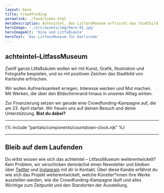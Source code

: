 ```yaml
---
layout: base
title: Crowdfunding
permalink: ./fund/index.html
metaDescription: Achteintel, das LitfassMuseum erfrischt das Stadtbild von Karlsruhe mit Kunst, Grafik, Illustration und Fotografie. Zur Umsetzung dieser Ausstellungsidee benötigen wir deine finanzielle Unterstützung.
heroImage: './src/assets/img/hero-01.jpg'
heroImageAlt: 'Dino und Litfaßsäule'
heroText: 'Das LitfassMuseum für Karlsruhe'
---
```


## achteintel–LitfassMuseum

Zwölf ganze Litfaßsäulen wollen wir mit Kunst, Grafik, Illustration und Fotografie bespielen, und so mit positiven Zeichen das Stadtbild von Karlsruhe erfrischen.

Wir wollen Aufmerksamkeit erregen, Interesse wecken und Mut machen. Mit Werken, die über den Bildschirmrand hinaus in unseren Alltag wirken.

Zur Finanzierung setzen wir gerade eine Crowdfunding-Kampagne auf, die am 23. April startet. Wir freuen uns auf deinen Besuch und deine Unterstützung. **Bist du dabei?**

- - -

{% include "partials/components/countdown-clock.njk" %}

- - -

## Bleib auf dem Laufenden

Du willst wissen wie sich das achteintel – LitfassMuseum weiterentwickelt? Kein Problem, wir verschicken demnächst einen Newsletter und bleiben über [Twitter](https://twitter.com/achteintel) und [Instagram](https://instagram.com/achteintel) mit dir in Kontakt. Über diese Kanäle erfährst du wie sich das Projekt weiterentwickelt, welche Künstler\*innen ihre Werke ausstellen werden, wie die Crowdfunding-Kampagne läuft und alles Wichtige zum Zeitpunkt und den Standorten der Ausstellung.
